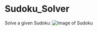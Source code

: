# Sudoku_Solver
Solve a given Sudoku:
![Image of Sudoku](https://github.com/Qi-He-0604/Sudoku_Solver/issues/1)
